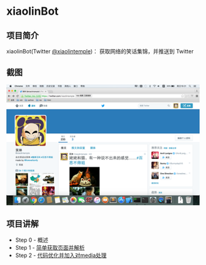 # xiaolinBot

## 项目简介

xiaolinBot(Twitter  [@xiaolintemple](https://twitter.com/xiaolintemple))： 获取网络的笑话集锦，并推送到 Twitter

## 截图

![结果](https://github.com/bonfy/xiaolinBot/blob/master/screen/xiaolin.png)

## 项目讲解

- Step 0 - 概述
- Step 1 - [简单获取页面并解析](https://github.com/bonfy/xiaolinBot/blob/master/Lessons/Step1.md)
- Step 2 - [代码优化并加入对media处理](https://github.com/bonfy/xiaolinBot/blob/master/Lessons/Step2.md)

	